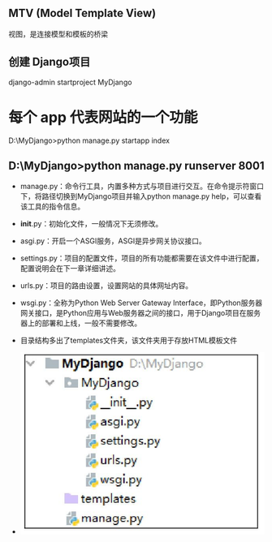 
## MTV (Model Template View)

视图，是连接模型和模板的桥梁



## 创建 Django项目

django-admin startproject MyDjango



# 每个 app 代表网站的一个功能
D:\MyDjango>python manage.py startapp index



D:\MyDjango>python manage.py runserver 8001
---


- manage.py：命令行工具，内置多种方式与项目进行交互。在命令提示符窗口下，将路径切换到MyDjango项目并输入python manage.py help，可以查看该工具的指令信息。
- __init__.py：初始化文件，一般情况下无须修改。
- asgi.py：开启一个ASGI服务，ASGI是异步网关协议接口。
- settings.py：项目的配置文件，项目的所有功能都需要在该文件中进行配置，配置说明会在下一章详细讲述。
- urls.py：项目的路由设置，设置网站的具体网址内容。
- wsgi.py：全称为Python Web Server Gateway Interface，即Python服务器网关接口，是Python应用与Web服务器之间的接口，用于Django项目在服务器上的部署和上线，一般不需要修改。




- 目录结构多出了templates文件夹，该文件夹用于存放HTML模板文件
- ![alt text](image/image1.png)